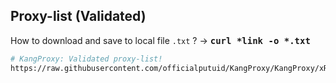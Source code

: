 ## Proxy-list (Validated)
How to download and save to local file `.txt` ? →
<tt><b>curl *link -o *.txt</b></tt> <br/>

```bash
# KangProxy: Validated proxy-list!
https://raw.githubusercontent.com/officialputuid/KangProxy/KangProxy/xResults/RAW.txt

